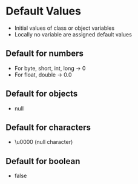 # Default Values 
- Initial values of class or object variables 
- Locally no variable are assigned default values 
## Default for numbers 
- For byte, short, int, long -> 0
- For float, double -> 0.0
## Default for objects 
- null 
## Default for characters 
- \u0000 (null character)
## Default for boolean
- false